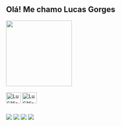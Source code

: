 ## Olá! Me chamo Lucas Gorges

<div>
  <a href-"https://beacons.ai/LCS-JNS">
  <img height="180em" src= "https://github-readme-stats.vercel.app/api?username=LCS-JNS&show_icons=true&theme=vue-dark"/>
</div>
<div stryle="display: inline_block"><br>
  <img align="center" alt="Lucas-Java" height="30" width="40" src="https://cdn.jsdelivr.net/gh/devicons/devicon/icons/java/java-plain.svg" />
  <img align="center" alt="Lucas-JS" height="30" width="40" src="https://cdn.jsdelivr.net/gh/devicons/devicon/icons/javascript/javascript-original.svg" />
</div>
  
  ##
  
<div>
  <a href="https://www.linkedin.com/in/ljns/"><img src="https://img.shields.io/badge/LinkedIn-0077B5?style=for-the-badge&logo=linkedin&logoColor=white"></a>
  <a href="https://www.hackerrank.com/lucasjnsgorges"><img src="https://img.shields.io/badge/-Hackerrank-2EC866?style=for-the-badge&logo=HackerRank&logoColor=white"></a>
  <a href="https://www.instagram.com/lucas_jnsen/"><img src="https://img.shields.io/badge/Instagram-E4405F?style=for-the-badge&logo=instagram&logoColor=white"></a>
  <a href="mailto:lucasjnsgorges@gmail.com"><img src="https://img.shields.io/badge/Gmail-D14836?style=for-the-badge&logo=gmail&logoColor=white"></a>
</div>
